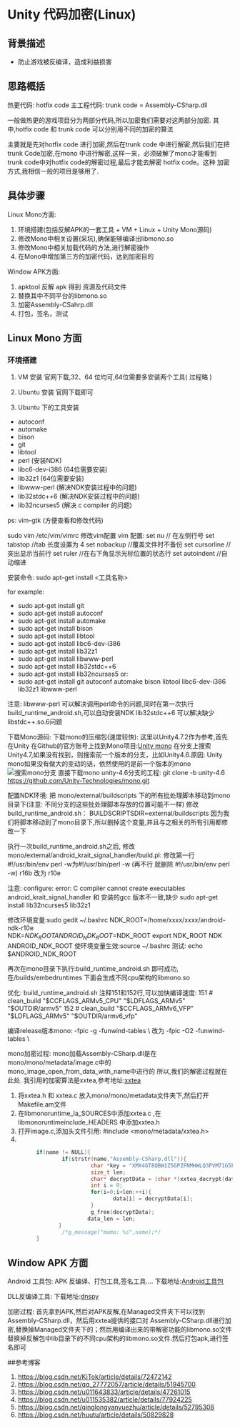 # Unity 代码加密(Linux)

## 背景描述
- 防止游戏被反编译，造成利益损害

## 思路概括
热更代码: hotfix code
主工程代码: trunk code = Assembly-CSharp.dll

一般做热更的游戏项目分为两部分代码,所以加密我们需要对这两部分加密.
其中,hotfix code 和 trunk code 可以分别用不同的加密的算法

主要就是先对hotfix code 进行加密,然后在trunk code 中进行解密,然后我们在把 trunk Code加密,在mono 中进行解密,这样一来，必须破解了mono才能看到
trunk code中对hotfix code的解密过程,最后才能去解密 hotfix code。这种 加密 方式,我相信一般的项目是够用了.

## 具体步骤

Linux Mono方面:
1. 环境搭建(包括反解APK的一套工具 + VM + Linux + Unity Mono源码)
2. 修改Mono中相关设置(采坑),确保能够编译出libmono.so
3. 修改Mono中相关加载代码的方法,进行解密操作
4. 在Mono中增加第三方的加密代码，达到加密目的

Window APK方面:
1. apktool 反解 apk 得到 资源及代码文件
2. 替换其中不同平台的libmono.so
3. 加密Assembly-CSahrp.dll
4. 打包，签名，测试


## Linux Mono 方面

### 环境搭建

1. VM 安装
官网下载,32、64 位均可,64位需要多安装两个工具( 过程略 )

2. Ubuntu 安装
官网下载即可

3. Ubuntu 下的工具安装
- autoconf
- automake
- bison
- git 
- libtool
- perl (安装NDK)
- libc6-dev-i386 (64位需要安装)
- lib32z1 (64位需要安装)
- libwww-perl (解决NDK安装过程中的问题)
- lib32stdc++6 (解决NDK安装过程中的问题)
- lib32ncurses5 (解决 c compiler 的问题)

ps: vim-gtk (方便查看和修改代码)

sudo vim /etc/vim/vimrc    修改vim配置
vim 配置:
set nu                           // 在左侧行号
set tabstop                  //tab 长度设置为 4
set nobackup               //覆盖文件时不备份
set cursorline               //突出显示当前行
set ruler                       //在右下角显示光标位置的状态行
set autoindent             //自动缩进


安装命令: sudo apt-get install <工具名称>

for example: 
- sudo apt-get install git 
- sudo apt-get install autoconf
- sudo apt-get install automake
- sudo apt-get install bison
- sudo apt-get install libtool
- sudo apt-get install libc6-dev-i386
- sudo apt-get install lib32z1
- sudo apt-get install libwww-perl
- sudo apt-get install lib32stdc++6
- sudo apt-get install lib32ncurses5
or:
- sudo apt-get install git autoconf automake bison libtool libc6-dev-i386 lib32z1 libwww-perl

注意:
libwww-perl 可以解决调用perl命令的问题,同时在第一次执行build_runtime_android.sh,可以自动安装NDK
lib32stdc++6 可以解决缺少libstdc++.so.6问题

下载Mono源码:
下载mono的压缩包(速度较快):
这里以Unity4.7.2作为参考,首先在Unity 在Github的官方账号上找到Mono项目:[Unity mono](https://github.com/Unity-Technologies/mono)
在分支上搜索Unity4.7,如果没有找到，则搜索前一个版本的分支，比如Unity4.6.原因: Unity mono如果没有做大的变动的话，依然使用的是前一个版本的mono
![搜索mono分支](https://github.com/SixGodZhang/Materials/blob/master/Images/findmonobranch.png)
直接下载mono unity-4.6分支的工程:
git clone -b unity-4.6 https://github.com/Unity-Technologies/mono.git

配置NDK环境:
把 mono/external/buildscripts 下的所有批处理脚本移动到mono目录下(注意: 不同分支的这些批处理脚本存放的位置可能不一样)
修改build_runtime_android.sh：
BUILDSCRIPTSDIR=external/buildscripts 因为我们将脚本移动到了mono目录下,所以删掉这个变量,并且与之相关的所有引用都修改一下


执行一次build_runtime_android.sh之后,
修改mono/external/android_krait_signal_handler/build.pl:
修改第一行#!/usr/bin/env perl -w为#!/usr/bin/perl -w (再不行 就删除 #!/usr/bin/env perl -w)
r16b 改为 r10e

注意:
configure: error: C compiler cannot create executables
android_krait_signal_handler 和 安装的gcc 版本不一致,缺少
sudo apt-get install lib32ncurses5 lib32z1

修改环境变量:sudo gedit ~/.bashrc
NDK_ROOT=/home/xxxx/xxxx/android-ndk-r10e   
NDK=$NDK_ROOT
ANDROID_NDK_ROOT=$NDK_ROOT
export NDK_ROOT NDK ANDROID_NDK_ROOT
使环境变量生效:source ~/.bashrc
测试: echo $ANDROID_NDK_ROOT

再次在mono目录下执行:build_runtime_android.sh
即可成功,在/builds/embedruntimes 下面会生成不同cpu架构的libmono.so

优化:
build_runtime_android.sh
注释151和152行,可以加快编译速度:
151 # clean_build "$CCFLAGS_ARMv5_CPU" "$LDFLAGS_ARMv5" "$OUTDIR/armv5"                                                                  
152 # clean_build "$CCFLAGS_ARMv6_VFP" "$LDFLAGS_ARMv5" "$OUTDIR/armv6_vfp"

编译release版本mono:
 -fpic -g -funwind-tables \  改为 -fpic -O2 -funwind-tables \ 

mono加密过程:
mono加载Assembly-CSharp.dll是在mono/mono/metadata/image.c中的mono_image_open_from_data_with_name中进行的
所以,我们的解密过程就在此处.
我引用的加密算法是xxtea,参考地址:[xxtea](https://github.com/xxtea/xxtea-dotnet)
1. 将xxtea.h 和 xxtea.c 放入mono/mono/metadata文件夹下,然后打开Makefile.am文件
2. 在libmonoruntime_la_SOURCES中添加xxtea.c ,在 libmonoruntimeinclude_HEADERS 中添加xxtea.h
3. 打开image.c,添加头文件引用: #include <mono/metadata/xxtea.h>
4. 
``` c
         if(name != NULL){
                 if(strstr(name,"Assembly-CSharp.dll")){
                          char *key = "XMX4GT8QBW1Z5GPZFNMHWLQ3PVM71G5FGID04DKD4IPZNQFYYB6BHWZC";
                          size_t len;
                          char* decryptData = (char *)xxtea_decrypt(data,data_len,key,&len);
                          int i = 0;
                          for(i=0;i<len;++i){
                                 data[i] = decryptData[i];
                          }
                          g_free(decryptData);
                         data_len = len;
                }
                 /*g_message("momo: %s",name);*/
         }
```

## Window APK 方面
Android 工具包:
APK 反编译、打包工具,签名工具....
下载地址:[Android工具包](https://github.com/SixGodZhang/AndroidTools)

DLL反编译工具:
下载地址:[dnspy](https://github.com/0xd4d/dnSpy)

加密过程:
首先拿到APK,然后对APK反解,在Managed文件夹下可以找到Assembly-CSharp.dll，然后用xxtea提供的接口对
Assembly-CSharp.dll进行加密,替换掉Managed文件夹下的；然后用编译出来的带解密功能的libmono.so文件
替换掉反解包中lib目录下的不同cpu架构的libmono.so文件.然后打包apk,进行签名即可


##参考博客
1. https://blog.csdn.net/KiTok/article/details/72472142
2. https://blog.csdn.net/qq_27772057/article/details/51945700
3. https://blog.csdn.net/u011643833/article/details/47261015
4. https://blog.csdn.net/u011535382/article/details/77924225
5. https://blog.csdn.net/qinglongyanyuezhu/article/details/52795308
6. https://blog.csdn.net/huutu/article/details/50829828
